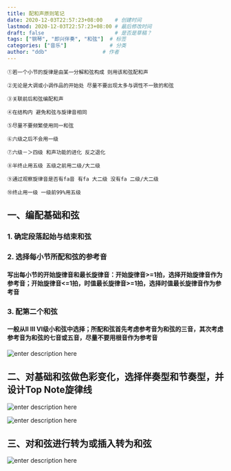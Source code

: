 ```yaml
---
title: 配和声原则笔记
date: 2020-12-03T22:57:23+08:00    # 创建时间
lastmod: 2020-12-03T22:57:23+08:00 # 最后修改时间
draft: false                       # 是否是草稿？
tags: ["钢琴", "即兴伴奏", "和弦"]  # 标签
categories: ["音乐"]              # 分类
author: "ddb"                  # 作者
---
```


``` shell
①若一个小节的旋律是由某一分解和弦构成 则用该和弦配和声

②无论是大调或小调作品的开始处 尽量不要出现太多与调性不一致的和弦

③关联前后和弦编配和声

④在结构内 避免和弦与旋律音相同

⑤尽量不要频繁使用同一和弦

⑥六级之后不会用一级

⑦六级－＞四级 和声功能的进化 反之退化

⑧半终止用五级 五级之前用二级/大二级

⑨通过观察旋律音是否有fa音 有fa 大二级 没有fa 二级/大二级

⑩终止用一级 一级前99%用五级
```

## 一、编配基础和弦

### 1. 确定段落起始与结束和弦

### 2. 选择每小节所配和弦的参考音

#### 写出每小节的开始旋律音和最长旋律音：开始旋律音>=1拍，选择开始旋律音作为参考音；开始旋律音<=1拍，时值最长旋律音>=1拍，选择时值最长旋律音作为参考音

### 3. 配第二个和弦

#### 一般从Ⅱ Ⅲ Ⅵ级小和弦中选择；所配和弦首先考虑参考音为和弦的三音，其次考虑参考音为和弦的七音或五音，尽量不要用根音作为参考音

![enter description here](https://gitee.com/huangxd/imges/raw/master/小书匠/1621060585891.png)

## 二、对基础和弦做色彩变化，选择伴奏型和节奏型，并设计Top Note旋律线

![enter description here](https://gitee.com/huangxd/imges/raw/master/小书匠/1621060807026.png)

![enter description here](https://gitee.com/huangxd/imges/raw/master/小书匠/1621060691692.png)

## 三、对和弦进行转为或插入转为和弦

![enter description here](https://gitee.com/huangxd/imges/raw/master/小书匠/1621060949325.png)
